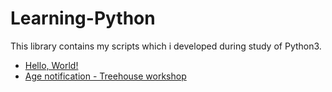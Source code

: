 # Learning-Python
This library contains my scripts which i developed during study of Python3.

* [Hello, World!](https://github.com/SimonOsipov/Learning-Python/blob/master/hello_world.py)
* [Age notification - Treehouse workshop](https://github.com/SimonOsipov/Learning-Python/blob/master/age_calc.py)
